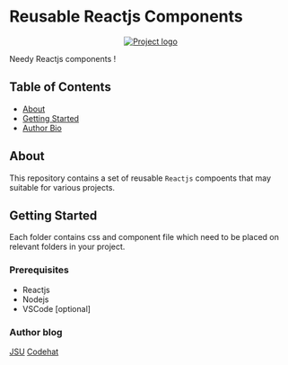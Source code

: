 # Reusable Reactjs Components
<p align="center">
  <a href="" rel="noopener">
 <img src="https://source.unsplash.com/random/900x600/?reactjs/" alt="Project logo"></a>
</p>
Needy Reactjs components !

## Table of Contents

- [About](#about)
- [Getting Started](#getting_started)
- [Author Bio](#about1)

## About <a name = "about"></a>

This repository contains a set of reusable `Reactjs` compoents that may suitable for various projects.

## Getting Started <a name = "getting_started"></a>

Each folder contains css and component file which need to be placed on relevant folders in your project.

### Prerequisites 

- Reactjs
- Nodejs
- VSCode [optional]

### Author blog  <a name = "about1"></a>

[JSU](http://javascriptsu.wordpress.com)
[Codehat](http://codehat.vercel.app)
